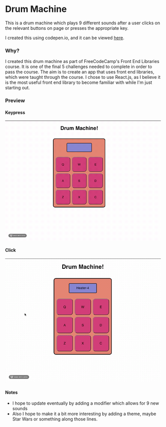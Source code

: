 # Drum Machine

This is a drum machine which plays 9 different sounds after a user clicks on the relevant buttons on page or presses the appropriate key.

I created this using codepen.io, and it can be viewed [here](https://codepen.io/tory24/full/dypNqGo).


### Why?

I created this drum machine as part of FreeCodeCamp's Front End Libraries course. It is one of the final 5 challenges needed to complete in order to pass the course.
The aim is to create an app that uses front end libraries, which were taught through the course. I chose to use React.js, as I believe it is the most useful front end library to become familiar with while I'm just starting out.

### Preview
#### Keypress

![Button press Preview gif](click-preview.gif)

#### Click

![Click Preview gif](button-preview.gif)


#### Notes
* I hope to update eventually by adding a modifier which allows for 9 new sounds
* Also I hope to make it a bit more interesting by adding a theme, maybe Star Wars or something along those lines.